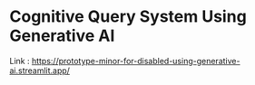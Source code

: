 # Cognitive Query System Using Generative AI

Link : https://prototype-minor-for-disabled-using-generative-ai.streamlit.app/



